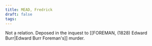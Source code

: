 ```yaml
---
title: MEAD, Fredrick
draft: false
tags:
---
```

Not a relation. Deposed in the inquest to [[FOREMAN, (1828) Edward Burr|Edward Burr Foreman's]] murder. 